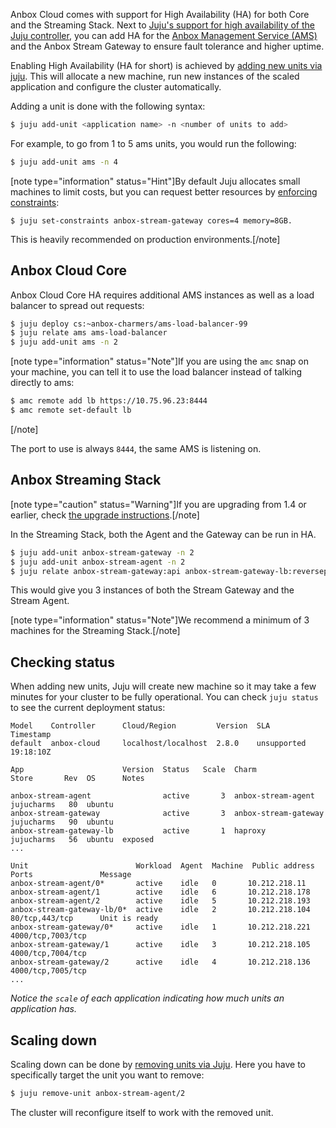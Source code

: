 Anbox Cloud comes with support for High Availability (HA) for both Core and the Streaming Stack.
Next to [Juju's support for high availability of the Juju controller](https://juju.is/docs/controller-high-availability), you can add HA for the [Anbox Management Service (AMS)](https://discourse.ubuntu.com/t/about-ams/24321) and the Anbox Stream Gateway to ensure fault tolerance and higher uptime.

Enabling High Availability (HA for short) is achieved by [adding new units via juju](https://juju.is/docs/scaling-applications).
This will allocate a new machine, run new instances of the scaled application and configure the cluster automatically.

Adding a unit is done with the following syntax:

```bash
$ juju add-unit <application name> -n <number of units to add>
```

For example, to go from 1 to 5 ams units, you would run the following:

```bash
$ juju add-unit ams -n 4
```

[note type="information" status="Hint"]By default Juju allocates small machines to limit costs, but you can request better resources by [enforcing constraints](https://juju.is/docs/olm/constraints):

`$ juju set-constraints anbox-stream-gateway cores=4 memory=8GB.`

This is heavily recommended on production environments.[/note]


## Anbox Cloud Core

Anbox Cloud Core HA requires additional AMS instances as well as a load balancer to spread out requests:

```bash
$ juju deploy cs:~anbox-charmers/ams-load-balancer-99
$ juju relate ams ams-load-balancer
$ juju add-unit ams -n 2
```

[note type="information" status="Note"]If you are using the `amc` snap on your machine, you can tell it to use the load balancer instead of talking directly to ams:

```bash
$ amc remote add lb https://10.75.96.23:8444
$ amc remote set-default lb
```
[/note]

The port to use is always `8444`, the same AMS is listening on.

## Anbox Streaming Stack

[note type="caution" status="Warning"]If you are upgrading from 1.4 or earlier, check [the upgrade instructions](https://discourse.ubuntu.com/t/upgrading-from-previous-versions/17750).[/note]

In the Streaming Stack, both the Agent and the Gateway can be run in HA.

```bash
$ juju add-unit anbox-stream-gateway -n 2
$ juju add-unit anbox-stream-agent -n 2
$ juju relate anbox-stream-gateway:api anbox-stream-gateway-lb:reverseproxy
```

This would give you 3 instances of both the Stream Gateway and the Stream Agent.

[note type="information" status="Note"]We recommend a minimum of 3 machines for the Streaming Stack.[/note]


## Checking status

When adding new units, Juju will create new machine so it may take a few minutes for
your cluster to be fully operational.
You can check `juju status` to see the current deployment status:

```
Model    Controller      Cloud/Region         Version  SLA          Timestamp
default  anbox-cloud     localhost/localhost  2.8.0    unsupported  19:18:10Z

App                      Version  Status   Scale  Charm                 Store       Rev  OS      Notes

anbox-stream-agent                active       3  anbox-stream-agent    jujucharms   80  ubuntu
anbox-stream-gateway              active       3  anbox-stream-gateway  jujucharms   90  ubuntu
anbox-stream-gateway-lb           active       1  haproxy               jujucharms   56  ubuntu  exposed
...

Unit                        Workload  Agent  Machine  Public address  Ports               Message
anbox-stream-agent/0*       active    idle   0       10.212.218.11
anbox-stream-agent/1        active    idle   6       10.212.218.178
anbox-stream-agent/2        active    idle   5       10.212.218.193
anbox-stream-gateway-lb/0*  active    idle   2       10.212.218.104  80/tcp,443/tcp      Unit is ready
anbox-stream-gateway/0*     active    idle   1       10.212.218.221  4000/tcp,7003/tcp
anbox-stream-gateway/1      active    idle   3       10.212.218.105  4000/tcp,7004/tcp
anbox-stream-gateway/2      active    idle   4       10.212.218.136  4000/tcp,7005/tcp
...
```

*Notice the `scale` of each application indicating how much units an application has.*

## Scaling down

Scaling down can be done by [removing units via Juju](https://juju.is/docs/scaling-applications#heading--scaling-down).
Here you have to specifically target the unit you want to remove:

```bash
$ juju remove-unit anbox-stream-agent/2
```

The cluster will reconfigure itself to work with the removed unit.
